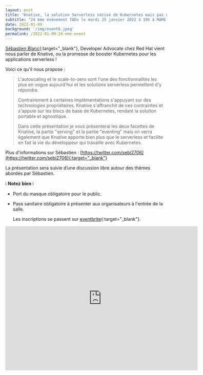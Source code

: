 ```yaml
---
layout: post
title: "Knative, la solution Serverless native de Kubernetes mais pas que !"
subtitle: "24 ème événement TADx le mardi 25 janvier 2022 à 19h à MAME (Tours, 37)"
date: 2022-01-09
background: '/img/event6.jpeg'
permalink: /2022-01-09-24-eme-event
---
```

[Sébastien Blanc](https://twitter.com/sebi2706){:target="_blank"}, Developer Advocate chez Red Hat vient nous parler de Knative, ou la promesse de booster Kubernetes pour les applications serverless !

Voici ce qu'il nous propose :

>L'autoscaling et le scale-to-zero sont l'une des fonctionnalités les plus en vogue aujourd'hui et les solutions serverless permettent d'y répondre.
>
>Contrairement à certaines implémentations s'appuyant sur des technologies propriétaires, Knative s'affranchit de ces contraintes et s'appuie sur les blocs de base de Kubernetes, rendant la solution portable et agnostique.
>
>Dans cette présentation je vous présenterai les deux facettes de Knative, la partie "serving" et la partie "eventing" mais on verra également que Knative apporte bien plus que le serverless et facilite en fait la vie du développeur qui travaille avec Kubernetes.
>

Plus d'informations sur Sébastien : [https://twitter.com/sebi2706](https://twitter.com/sebi2706){:target="_blank"}

La présentation sera suivie d’une discussion libre autour des thèmes abordés par Sébastien.

ℹ️ **Notez bien** ℹ️ 

 - Port du masque obligatoire pour le public.
 - Pass sanitaire obligatoire à présenter aux organisateurs à l'entrée de la salle. 

    Les inscriptions se passent sur [eventbrite](https://www.eventbrite.fr/e/billets-knative-la-solution-serverless-native-de-kubernetes-mais-pas-que-236708600797){:target="_blank"}.

<iframe src="https://www.google.com/maps/embed?pb=!1m14!1m8!1m3!1d5401.937664338934!2d0.668619!3d47.393041!3m2!1i1024!2i768!4f13.1!3m3!1m2!1s0x0%3A0xf59dd58d55f79b77!2sMAME!5e0!3m2!1sfr!2sfr!4v1572774528763!5m2!1sfr!2sfr" width="600" height="450" frameborder="0" style="border:0;" allowfullscreen=""></iframe>



